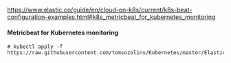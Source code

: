 https://www.elastic.co/guide/en/cloud-on-k8s/current/k8s-beat-configuration-examples.html#k8s_metricbeat_for_kubernetes_monitoring

#### Metricbeat for Kubernetes monitoring
```
# kubectl apply -f https://raw.githubusercontent.com/tomsozolins/Kubernetes/master/Elastic%20ECK/elastic_metricbeat.yaml
```
